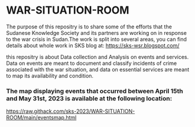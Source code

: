 # WAR-SITUATION-ROOM


The purpose of this repositry is to share some of the efforts that the Sudanese Knowledge Society and its partners are working on in response to the war crisis in Sudan.The work is split into several areas, you can find details about whole work in SKS blog at: 
https://sks-wsr.blogspot.com/

this repositry is about Data collection and Analysis on events and services. Data on events are meant to document and classify incidents of crime associated with the war situation, and data on essential services are meant to map its availability and condition.
### The map displaying events that occurred between April 15th and May 31st, 2023 is available at the following location:
https://raw.githack.com/sks-2023/WAR-SITUATION-ROOM/main/eventsmap.html
